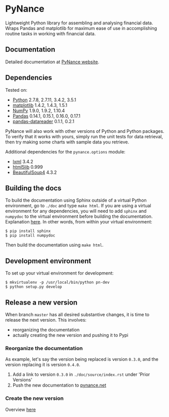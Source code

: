 PyNance
===
Lightweight Python library for assembling and analysing
financial data. Wraps Pandas and matplotlib for maximum
ease of use in accomplishing routine tasks in working with financial data.

Documentation
---
Detailed documentation at [PyNance website](http://pynance.net/).

Dependencies
---
Tested on:
* [Python](https://www.python.org/) 2.7.8, 2.7.11, 3.4.2, 3.5.1
* [matplotlib](http://matplotlib.org/index.html) 1.4.2, 1.4.3, 1.5.1
* [NumPy](http://www.numpy.org/) 1.9.0, 1.9.2, 1.10.4
* [Pandas](http://pandas.pydata.org/) 0.14.1, 0.15.1, 0.16.0, 0.17.1
* [pandas-datareader](https://github.com/pydata/pandas-datareader) 0.1.1, 0.2.1

PyNance will also work with other versions of Python
and Python packages. To verify that it works with yours,
simply run the unit tests for data retrieval, then try
making some charts with sample data you retrieve.

Additional dependencies for the `pynance.options` module:
* [lxml](http://lxml.de/) 3.4.2
* [html5lib](https://pypi.python.org/pypi/html5lib) 0.999
* [BeautifulSoup4](https://pypi.python.org/pypi/beautifulsoup4/4.3.2) 4.3.2

Building the docs
---
To build the documentation using Sphinx outside of a virtual Python environment,
go to `./doc` and type `make html`. If you are using a virtual environment for any
dependencies, you will need to add `sphinx` and `numpydoc` to the virtual
environment before building the documentation. Explanation 
[here](http://stackoverflow.com/questions/4122040/how-to-make-sphinx-look-for-modules-in-virtualenv-while-building-html).
In other words, from within your virtual environment:

    $ pip install sphinx
    $ pip install numpydoc

Then build the documentation using `make html`.

Development environment
---
To set up your virtual environment for development:

    $ mkvirtualenv -p /usr/local/bin/python pn-dev
    $ python setup.py develop

Release a new version
---
When branch `master` has all desired substantive changes, it is
time to release the next version. This involves:

- reorganizing the documentation
- actually creating the new version and pushing it to Pypi

### Reorganize the documentation
As example, let's say the version being replaced is version `0.3.0`, and the
version replacing it is version `0.4.0`.

1. Add a link to version `0.3.0` in `./doc/source/index.rst` under 'Prior Versions'
1. Push the new documentation to [pynance.net](http://pynance.net/)

### Create the new version
Overview [here](http://peterdowns.com/posts/first-time-with-pypi.html)
